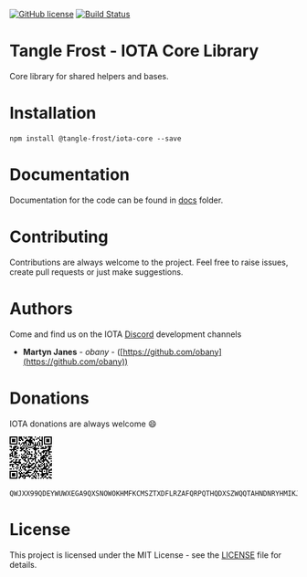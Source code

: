 [![GitHub license](https://img.shields.io/badge/license-MIT-blue.svg)](https://raw.githubusercontent.com/tangle-frost/iota-core/master/LICENSE) [![Build Status](https://travis-ci.org/tangle-frost/iota-core.svg?branch=master)](https://travis-ci.org/tangle-frost/iota-core) 

# Tangle Frost - IOTA Core Library

Core library for shared helpers and bases.

# Installation

```shell
npm install @tangle-frost/iota-core --save
```

# Documentation

Documentation for the code can be found in [docs](https://github.com/tangle-frost/iota-core/blob/master/docs/README.md) folder.

# Contributing

Contributions are always welcome to the project. Feel free to raise issues, create pull requests or just make suggestions.

# Authors

Come and find us on the IOTA [Discord](https://discordapp.com/invite/fNGZXvh) development channels

* **Martyn Janes** - *obany* - ([https://github.com/obany](https://github.com/obany))

# Donations

IOTA donations are always welcome :smile:

![QR Code for Trinity](https://raw.githubusercontent.com/tangle-frost/iota-core/master/donation.png)

```shell
QWJXX99QDEYWUWXEGA9QXSNOWOKHMFKCMSZTXDFLRZAFQRPQTHQDXSZWQQTAHNDNRYHMIKJYWQLKTFHBWSAOJDHAMB
```

# License

This project is licensed under the MIT License - see the [LICENSE](https://github.com/tangle-frost/iota-core/blob/master/LICENSE) file for details.
